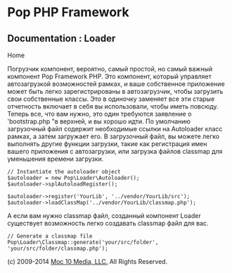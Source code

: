 Pop PHP Framework
=================

Documentation : Loader
----------------------

Home

Погрузчик компонент, вероятно, самый простой, но самый важный компонент
Pop Framework PHP. Это компонент, который управляет автозагрузкой
возможностей рамках, и ваше собственное приложение может быть легко
зарегистрированы в автозагрузчик, чтобы загрузить свои собственные
классы. Это в одиночку заменяет все эти старые отчетность включает в
себя вы использовали, чтобы иметь повсюду. Теперь все, что вам нужно,
это один требуются заявление о 'bootstrap.php "в верхней, и вы хорошо
идти. По умолчанию загрузочный файл содержит необходимые ссылки на
Autoloader класс рамках, а затем загружает его. В загрузочный файл, вы
можете легко выполнять другие функции загрузки, такие как регистрация
имен вашего приложения с автозагрузки, или загрузка файлов classmap для
уменьшения времени загрузки.

    // Instantiate the autoloader object
    $autoloader = new Pop\Loader\Autoloader();
    $autoloader->splAutoloadRegister();

    $autoloader->register('YourLib', '../vendor/YourLib/src');
    $autoloader->loadClassMap('../vendor/YourLib/classmap.php');

А если вам нужно classmap файл, созданный компонент Loader существует
возможность легко создавать classmap файл для вас.

    // Generate a classmap file
    Pop\Loader\Classmap::generate('your/src/folder', 'your/src/folder/classmap.php');

\(c) 2009-2014 [Moc 10 Media, LLC.](http://www.moc10media.com) All
Rights Reserved.
